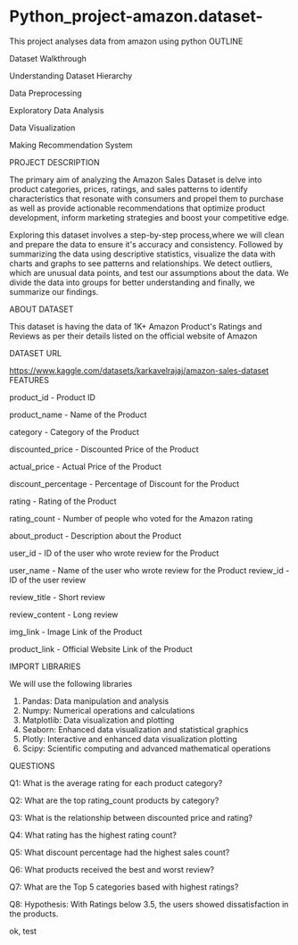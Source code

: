 # Python_project-amazon.dataset-
This project analyses data from amazon using python
OUTLINE

Dataset Walkthrough

Understanding Dataset Hierarchy

Data Preprocessing

Exploratory Data Analysis

Data Visualization

Making Recommendation System


PROJECT DESCRIPTION

The primary aim of analyzing the Amazon Sales Dataset is delve into product categories, prices, ratings, and sales patterns to identify characteristics that resonate with consumers and propel them to purchase as well as provide actionable recommendations that optimize product development, inform marketing strategies and boost your competitive edge.

Exploring this dataset involves a step-by-step process,where we will clean and prepare the data to ensure it's accuracy and consistency. Followed by summarizing the data using descriptive statistics, visualize the data with charts and graphs to see patterns and relationships. We detect outliers, which are unusual data points, and test our assumptions about the data. We divide the data into groups for better understanding and finally, we summarize our findings.


ABOUT DATASET

This dataset is having the data of 1K+ Amazon Product's Ratings and Reviews as per their details listed on the official website of Amazon

DATASET URL

https://www.kaggle.com/datasets/karkavelrajaj/amazon-sales-dataset
FEATURES

product_id - Product ID

product_name - Name of the Product

category - Category of the Product

discounted_price - Discounted Price of the Product

actual_price - Actual Price of the Product

discount_percentage - Percentage of Discount for the Product

rating - Rating of the Product

rating_count - Number of people who voted for the Amazon rating

about_product - Description about the Product

user_id - ID of the user who wrote review for the Product

user_name - Name of the user who wrote review for the Product
review_id - ID of the user review

review_title - Short review

review_content - Long review

img_link - Image Link of the Product

product_link - Official Website Link of the Product

IMPORT LIBRARIES

We will use the following libraries
1. Pandas: Data manipulation and analysis
2. Numpy: Numerical operations and calculations
3. Matplotlib: Data visualization and plotting
4. Seaborn: Enhanced data visualization and statistical graphics
5. Plotly: Interactive and enhanced data visualization plotting
6. Scipy: Scientific computing and advanced mathematical operations

QUESTIONS

Q1: What is the average rating for each product category?

Q2: What are the top rating_count products by category?

Q3: What is the relationship between discounted price and rating?

Q4: What rating has the highest rating count?

Q5: What discount percentage had the highest sales count?

Q6: What products received the best and worst review?

Q7: What are the Top 5 categories based with highest ratings?

Q8: Hypothesis: With Ratings below 3.5, the users showed dissatisfaction in the products.

ok, test